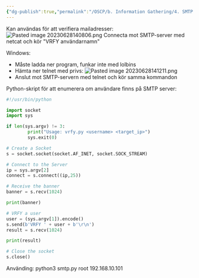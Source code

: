 ```yaml
---
{"dg-publish":true,"permalink":"/OSCP/b. Information Gathering/4. SMTP Enumeration/"}
---
```


Kan användas för att verifiera mailadresser:
![Pasted image 20230628140806.png](/img/user/IMAGES/Pasted%20image%2020230628140806.png)
Connecta mot SMTP-server med netcat och kör "VRFY användarnamn"

Windows:
- Måste ladda ner program, funkar inte med lolbins
- Hämta ner telnet med privs: ![Pasted image 20230628141211.png](/img/user/IMAGES/Pasted%20image%2020230628141211.png)
- Anslut mot SMTP-servern med telnet och kör samma kommandon

Python-skript för att enumerera om användare finns på SMTP server:
```python
#!/usr/bin/python

import socket
import sys

if len(sys.argv) != 3:
        print("Usage: vrfy.py <username> <target_ip>")
        sys.exit(0)

# Create a Socket
s = socket.socket(socket.AF_INET, socket.SOCK_STREAM)

# Connect to the Server
ip = sys.argv[2]
connect = s.connect((ip,25))

# Receive the banner
banner = s.recv(1024)

print(banner)

# VRFY a user
user = (sys.argv[1]).encode()
s.send(b'VRFY ' + user + b'\r\n')
result = s.recv(1024)

print(result)

# Close the socket
s.close()
```
Använding:
	python3 smtp.py root 192.168.10.101

